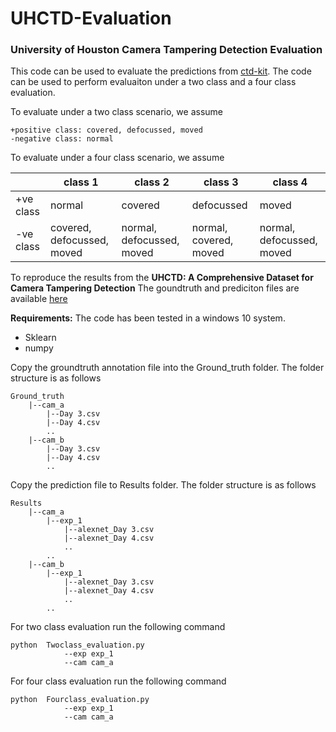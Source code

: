 # UHCTD-Evaluation

### University of Houston Camera Tampering Detection Evaluation
This code can be used to evaluate the predictions from [ctd-kit](QuantitativeImagingLaboratory/ctd-devkit).
The code can be used to perform evaluaiton under a two class and a four class evaluation. 

To evaluate under a two class scenario, we assume

    +positive class: covered, defocussed, moved
    -negative class: normal 
 
To evaluate under a four class scenario, we assume

|            | class 1 | class 2 | class 3 | class 4 |
| ------------- | ------------- | ------------- | ------------- | ------------- |
| +ve class  | normal | covered  | defocussed | moved |
| -ve class  | covered, defocussed, moved | normal, defocussed, moved | normal, covered, moved | normal, defocussed, moved |
 
To reproduce the results from the **UHCTD: A Comprehensive Dataset for Camera Tampering Detection**
The goundtruth and prediciton files are available [here](google.com)
    
**Requirements:** The code has been tested in a windows 10 system.
- Sklearn
- numpy
    
Copy the groundtruth annotation file into the Ground_truth folder. The folder structure is as follows
```
Ground_truth
    |--cam_a
        |--Day 3.csv
        |--Day 4.csv
        ..
    |--cam_b
        |--Day 3.csv
        |--Day 4.csv
        ..
```

Copy the prediction file to Results folder. The folder structure is as follows
```
Results
    |--cam_a
        |--exp_1
            |--alexnet_Day 3.csv
            |--alexnet_Day 4.csv
            ..
        ..
    |--cam_b
        |--exp_1
            |--alexnet_Day 3.csv
            |--alexnet_Day 4.csv
            ..
        ..
```

For two class evaluation run the following command
```
python  Twoclass_evaluation.py
            --exp exp_1
            --cam cam_a            
```

For four class evaluation run the following command
```
python  Fourclass_evaluation.py
            --exp exp_1
            --cam cam_a            
```